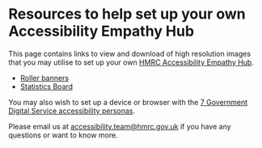 
# Resources to help set up your own Accessibility Empathy Hub

This page contains links to view and download of high resolution images that you may utilise to set up your own [HMRC Accessibility Empathy Hub](https://hmrc.github.io/accessibility-empathy-hub/).

- [Roller banners](/roller-banners/)
- [Statistics Board](/statistics-board/)

You may also wish to set up a device or browser with the [7 Government Digital Service accessibility personas](https://alphagov.github.io/accessibility-personas/).

Please email us at [accessibility.team@hmrc.gov.uk](mailto:accessibility.team@hmrc.gov.uk) if you have any questions or want to know more.

